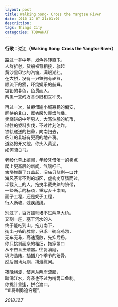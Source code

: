 ```yaml
---
layout: post
title: Walking Song- Cross the Yangtse River
date: 2018-12-07 21:01:00
description:
tags: Things City
categories: TODOWHAT
---
```


#### 行歌：过江（Walking Song: Cross the Yangtse River）

路过一群中年，发色抖转直下。  
人群折射，货船裸背相接，驮起  
黄沙里印钞的汽笛，满眼潮红。  
在大桥，没有一只鱼拥有轮毂，  
顺流下的雾，环绕娱乐的航母。  
镀铅的暮色，鱼贯而入，  
两里一变的方言依旧相互冲突。  

再过一次，贫瘠借喻小城寡民的偏安，  
胆怯的巷口，厚衣服包裹煤气桶。  
卖烧饼的中年男人，大骂油腻的纸币，  
过往的塑料步伐，不过片刻油炸。  
铁轨递送的扫帚，向南扫去，  
临江的县城有更高的地产税。  
道路掀开又挖，你头入黄泥，  
如何骑白马。  

老龄化禁止嬉闹，年龄凭借唯一的卖点  
爬上更高层的新闻，气喘吁吁。  
古塔推翻了又盖起，旧庙只烧剩一口井，  
海风荼毒不到的城区，虚构史穿肠而过。  
半截入土的人，拖曳半截失踪的脐带，  
一些断手的标语，重写乡土中国。  
面子工程，还是奶子工程，  
行人断魂，残疾纷纷。  

别过了，百万雄师堵不过两座大桥。  
又割一座，塞干河水的人  
终于能吃到山。拖刀南下，  
掏出刁钻的脾胃，只求一碗乌鸡汤，  
无车无马，高速宽敞，先抑后扬。  
你只挑剔面条的粗细，拖家带口  
从不吝啬生殖器。往复消磨，  
填海造陆，抽插几个季节的筋骨，  
然后圈地为厕，排泄慰问。  

夜晚横渡，皱月从两岸流脂，  
踏沸江水，奔袭也不过为啃两口鱼刺。  
你挑针重逢，拼合渡口，  
“宜将剩勇追穷寇”。  

*2018.12.7*
